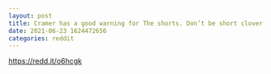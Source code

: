 ```yaml
--- 
layout: post 
title: Cramer has a good warning for The shorts. Don’t be short clover. 
date: 2021-06-23 1624472656 
categories: reddit 
--- 
```

https://redd.it/o6hcgk